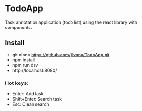 # TodoApp
Task annotation application (todo list) using the react library with components.

##  Install
- git clone https://github.com/jilvanx/TodoApp.git
- npm install
- npm run dev
- http://localhost:8080/

### Hot keys:
- Enter: Add task
- Shift+Enter: Search task
- Esc: Clean search
